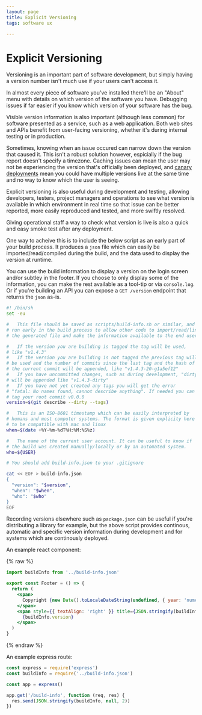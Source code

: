 ```yaml
---
layout: page
title: Explicit Versioning
tags: software ux

---
```


# Explicit Versioning

Versioning is an important part of software development, but simply
having a version number isn't much use if your users can't access it.

In almost every piece of software you've installed there'll be an
"About" menu with details on which version of the software you have.
Debugging issues if far easier if you know which version of your
software has the bug.

Visible version information is also important (although less common) for
software presented as a service, such as a web application. Both web
sites and APIs benefit from user-facing versioning, whether it's during
internal testing or in production.

Sometimes, knowing when an issue occured can narrow down the version
that caused it. This isn't a robust solution however, espicially if the
bug report doesn't specify a timezone. Caching issues can mean the user
may not be experiencing the version that's officially been deployed, and
[canary deployments](https://wa.aws.amazon.com/wat.concept.canary-deployment.en.html)
mean you could have multiple versions live at the same time and no way
to know which the user is seeing.

Explicit versioning is also useful during development and testing,
allowing developers, testers, project managers and operations to see
what version is available in which environment in real time so that
issue can be better reported, more easily reproduced and tested, and
more swiftly resolved.

Giving operational staff a way to check what version is live is also a
quick and easy smoke test after any deployment.

One way to acheive this is to include the below script as an early part
of your build process. It produces a `json` file which can easily be
imported/read/compiled during the build, and the data used to display
the version at runtime.

You can use the build information to display a version on the login
screen and/or subtley in the footer. If you choose to only display some
of the information, you can make the rest available as a tool-tip or via
`console.log`.  Or if you're building an API you can expose a `GET
/version` endpoint that returns the `json` as-is.

```sh
#! /bin/sh
set -eu

#   This file should be saved as scripts/build-info.sh or similar, and
# run early in the build process to allow other code to import/read/link
# the generated file and make the information available to the end user.

#   If the version you are building is tagged the tag will be used,
# like "v1.4.3"
#   If the version you are building is not tagged the previous tag will
# be used and the number of commits since the last tag and the hash of
# the current commit will be appended, like "v1.4.3-20-g1a5ef12"
#   If you have uncommitted changes, such as during development, "dirty"
# will be appended like "v1.4.3-dirty"
#   If you have not yet created any tags you will get the error
# "fatal: No names found, cannot describe anything". If needed you can
# tag your root commit v0.0.0
version=$(git describe --dirty --tags)

#   This is an ISO-8601 timestamp which can be easily interpreted by
# humans and most computer systems. The format is given explicity here
# to be compatible with mac and linux
when=$(date +%Y-%m-%dT%H:%M:%S%z)

#   The name of the current user account. It can be useful to know if
# the build was created manually/locally or by an automated system.
who=${USER}

# You should add build-info.json to your .gitignore

cat << EOF > build-info.json
{
  "version": "$version",
  "when": "$when",
  "who": "$who"
}
EOF
```

Recording versions elsewhere such as `package.json` can be useful if
you're distributing a library for example, but the above script provides
continous, automatic and specific version information during development
and for systems which are continously deployed.

An example react component:

{% raw %}

```jsx
import buildInfo from '../build-info.json'

export const Footer = () => {
  return (
    <span>
      Copyright {new Date().toLocaleDateString(undefined, { year: 'numeric'})}
    </span>
    <span style={{ textAlign: 'right' }} title={JSON.stringify(buildInfo, null, 2)}>
      {buildInfo.version}
    </span>
  )
}
```

{% endraw %}

An example express route:

```js
const express = require('express')
const buildInfo = require('../build-info.json')

const app = express()

app.get('/build-info', function (req, res) {
  res.send(JSON.stringify(buildInfo, null, 2))
})
```
